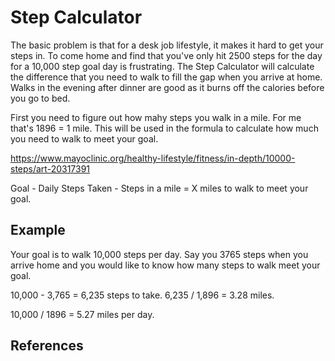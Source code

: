 # Step Calculator

The basic problem is that for a desk job lifestyle, it makes it hard to get your steps in.  To come home and find that you've only hit 2500 steps for the day for a 10,000 step goal day is frustrating.  The Step Calculator will calculate the difference that you need to walk to fill the gap when you arrive at home.  Walks in the evening after dinner are good as it burns off the calories before you go to bed.

First you need to figure out how mahy steps you walk in a mile.  For me that's 1896 = 1 mile.  This will be used in the formula to calculate how much you need to walk to meet your goal.

https://www.mayoclinic.org/healthy-lifestyle/fitness/in-depth/10000-steps/art-20317391

Goal - Daily Steps Taken - Steps in a mile = X miles to walk to meet your goal.

## Example

Your goal is to walk 10,000 steps per day.  Say you 3765 steps when you arrive home and you would like to know how many steps to walk meet your goal.

10,000 - 3,765 = 6,235 steps to take.
6,235 / 1,896 = 3.28 miles.

10,000 / 1896 = 5.27 miles per day.

## References

